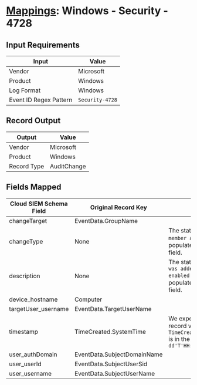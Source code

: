 # [Mappings](README.md): Windows - Security - 4728

## Input Requirements

|Input|Value|
|-----|-----|
|Vendor|Microsoft|
|Product|Windows|
|Log Format|Windows|
|Event ID Regex Pattern|`Security-4728`|

## Record Output

|Output|Value|
|------|-----|
|Vendor|Microsoft|
|Product|Windows|
|Record Type|AuditChange|

## Fields Mapped

|Cloud SIEM Schema Field|Original Record Key|Notes|
|-----------------------|-------------------|-----|
|changeTarget|EventData.GroupName||
|changeType|None|The static text `group member addition` is populated in this schema field.|
|description|None|The static text `A member was added to a security-enabled global group` is populated in this schema field.|
|device_hostname|Computer||
|targetUser_username|EventData.TargetUserName||
|timestamp|TimeCreated.SystemTime|We expect the orginal record value of `TimeCreated.SystemTime` is in the format `yyyy-MM-dd'T'HH:mm:ss.SSSSSSSSSZ`|
|user_authDomain|EventData.SubjectDomainName||
|user_userId|EventData.SubjectUserSid||
|user_username|EventData.SubjectUserName||

